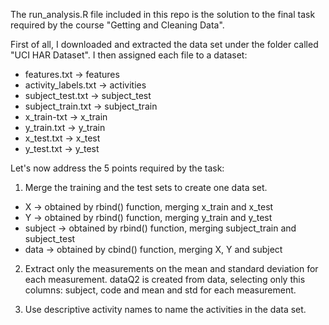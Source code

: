 The run_analysis.R file included in this repo is the solution to the final task required by the course
"Getting and Cleaning Data". 

First of all, I downloaded and extracted the data set under the folder called "UCI HAR Dataset". 
I then assigned each file to a dataset:
- features.txt -> features 
- activity_labels.txt -> activities 
- subject_test.txt -> subject_test 
- subject_train.txt -> subject_train 
- x_train-txt -> x_train 
- y_train.txt -> y_train 
- x_test.txt -> x_test
- y_test.txt -> y_test 


Let's now address the 5 points required by the task:

1) Merge the training and the test sets to create one data set. 
- X -> obtained by rbind() function, merging x_train and x_test
- Y -> obtained by rbind() function, merging y_train and y_test
- subject  -> obtained by rbind() function, merging subject_train and subject_test
- data -> obtained by cbind() function, merging X, Y and subject 

2) Extract only the measurements on the mean and standard deviation for each measurement.
dataQ2 is created from data, selecting only this columns: subject, code and mean and std for each measurement. 

3) Use descriptive activity names to name the activities in the data set.
